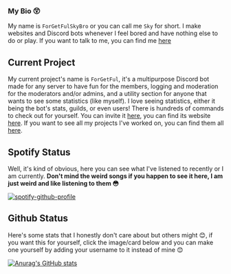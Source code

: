 ### My Bio 😲

My name is `ForGetFulSkyBro` or you can call me `Sky` for short. I make websites and Discord bots whenever I feel bored and have nothing else to do or play. If you want to talk to me, you can find me [here](https://discord.gg/ty6Rsua)

## Current Project

My current project's name is `ForGetFul`, it's a multipurpose Discord bot made for any server to have fun for the members, logging and moderation for the moderators and/or admins, and a utility section for anyone that wants to see some statistics (like myself). I love seeing statistics, either it being the bot's stats, guilds, or even users! There is hundreds of commands to check out for yourself. You can invite it [here](https://forgetful.ga/invite), you can find its website [here](https://forgetful.ga). If you want to see all my projects I've worked on, you can find them all [here](https://forgetful.ga/about).



## Spotify Status

Well, it's kind of obvious, here you can see what I've listened to recently or I am currently. **Don't mind the weird songs if you happen to see it here, I am just weird and like listening to them 😳**

[![spotify-github-profile](https://spotify-github-profile.vercel.app/api/view?uid=8fw8wluifdebs12yo4k3j0h6c&cover_image=true&theme=default)](https://github.com/kittinan/spotify-github-profile)


## Github Status

Here's some stats that I honestly don't care about but others might 😊, if you want this for yourself, click the image/card below and you can make one yourself by adding your username to it instead of mine 😊

[![Anurag's GitHub stats](https://github-readme-stats.vercel.app/api?username=forgetfulskybro&hide_border=true&theme=vue-dark)](https://github.com/anuraghazra/github-readme-stats)

